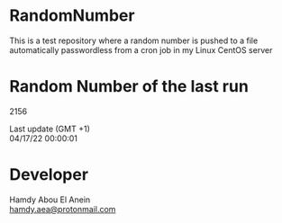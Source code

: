 # RandomNumber    
This is a test repository where a random number is pushed to a file automatically passwordless from a cron job in my Linux CentOS server    
# Random Number of the last run   
2156
      
Last update (GMT +1)    
04/17/22 00:00:01
# Developer    
Hamdy Abou El Anein   
hamdy.aea@protonmail.com
